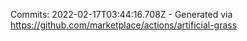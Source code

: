 Commits: 2022-02-17T03:44:16.708Z - Generated via https://github.com/marketplace/actions/artificial-grass
<br>
